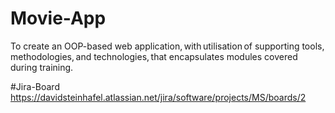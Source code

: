 # Movie-App
To create an OOP-based web application, with utilisation of supporting tools, methodologies, and technologies, that encapsulates modules covered during training. 

#Jira-Board
https://davidsteinhafel.atlassian.net/jira/software/projects/MS/boards/2
